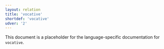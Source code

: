 ```yaml
---
layout: relation
title: 'vocative'
shortdef: 'vocative'
udver: '2'
---
```


This document is a placeholder for the language-specific documentation
for `vocative`.
